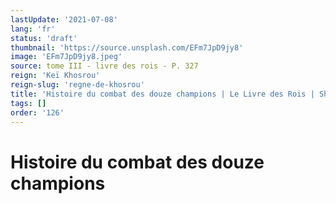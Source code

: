 ```yaml
---
lastUpdate: '2021-07-08'
lang: 'fr'
status: 'draft'
thumbnail: 'https://source.unsplash.com/EFm7JpD9jy8'
image: 'EFm7JpD9jy8.jpeg'
source: tome III - livre des rois - P. 327
reign: 'Keï Khosrou'
reign-slug: 'regne-de-khosrou'
title: 'Histoire du combat des douze champions | Le Livre des Rois | Shâhnâmeh'
tags: []
order: '126'
---
```


<!-- LTeX: language=fr -->

# Histoire du combat des douze champions 
